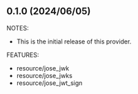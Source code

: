## 0.1.0 (2024/06/05)

NOTES:

* This is the initial release of this provider.

FEATURES:

* resource/jose_jwk
* resource/jose_jwks
* resource/jose_jwt_sign

